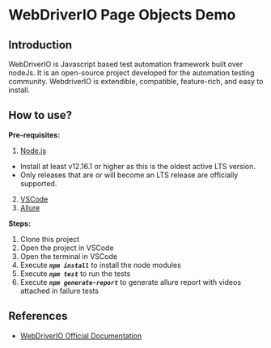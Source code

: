 # WebDriverIO Page Objects Demo

## Introduction
WebDriverIO is Javascript based test automation framework built over nodeJs. It is an open-source project developed for the automation testing community. WebdriverIO is extendible, compatible, feature-rich, and easy to install.

## How to use?

**Pre-requisites:**
1. [Node.js](http://nodejs.org/)
* Install at least v12.16.1 or higher as this is the oldest active LTS version.
* Only releases that are or will become an LTS release are officially supported.
2. [VSCode](https://code.visualstudio.com/download)
3. [Allure](https://docs.qameta.io/allure/#_installing_a_commandline)

**Steps:**
1. Clone this project
2. Open the project in VSCode
3. Open the terminal in VSCode
4. Execute ***`npm install`*** to install the node modules
5. Execute ***`npm test`*** to run the tests
6. Execute ***`npm generate-report`*** to generate allure report with videos attached in failure tests

## References
* [WebDriverIO Official Documentation](https://webdriver.io/docs/gettingstarted.html)
